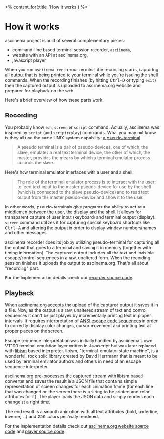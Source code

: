 <% content_for(:title, 'How it works') %>

# How it works

asciinema project is built of several complementary pieces:

* command-line based terminal session recorder, `asciinema`,
* website with an API at asciinema.org,
* javascript player

When you run `asciinema rec` in your terminal the recording starts, capturing
all output that is being printed to your terminal while you're issuing the
shell commands. When the recording finishes (by hitting <kbd>Ctrl-D</kbd> or
typing `exit`) then the captured output is uploaded to asciinema.org website
and prepared for playback on the web.

Here's a brief overview of how these parts work.

## Recording

You probably know `ssh`, `screen` or `script` command. Actually, asciinema
was inspired by `script` (and `scriptreplay`) commands. What you may not know
is they all use the same UNIX system capability: [a
pseudo-terminal](http://en.wikipedia.org/wiki/Pseudo_terminal).

> A pseudo terminal is a pair of pseudo-devices, one of which, the slave,
> emulates a real text terminal device, the other of which, the master,
> provides the means by which a terminal emulator process controls the slave.

Here's how terminal emulator interfaces with a user and a shell:

> The role of the terminal emulator process is to interact with the user; to
> feed text input to the master pseudo-device for use by the shell (which is
> connected to the slave pseudo-device) and to read text output from the
> master pseudo-device and show it to the user.

In other words, pseudo-terminals give programs the ability to act as a
middlemen between the user, the display and the shell. It allows for
transparent capture of user input (keyboard) and terminal output (display).
`screen` command utilizes it for capturing special keyboard shortcuts like
<kbd>Ctrl-A</kbd> and altering the output in order to display window
numbers/names and other messages.

asciinema recorder does its job by utilizing pseudo-terminal for capturing
all the output that goes to a terminal and saving it in memory (together with
timing information). The captured output includes all the text and invisible
escape/control sequences in a raw, unaltered form. When the recording session
finishes it uploads the output to asciinema.org. That's all about "recording"
part.

For the implementation details check out [recorder source
code](https://github.com/asciinema/asciinema).

## Playback

When asciinema.org accepts the upload of the captured output it saves it in a
file. Now, as the output is a raw, unaltered stream of text and control
sequences it can't be just played by incrementally printing text in proper
intervals. It requires interpretation of [ANSI escape code
sequences](http://en.wikipedia.org/wiki/ANSI_escape_code) in order to
correctly display color changes, cursor movement and printing text at proper
places on the screen.

Escape sequence interpretation was initially handled by asciinema's own VT100
terminal emulation layer written in Javascript but was later replaced with
[libtsm](http://www.freedesktop.org/wiki/Software/kmscon/libtsm/) based
interpreter.  libtsm, "terminal-emulator state machine", is a wonderful, rock
solid library created by David Herrmann that is meant to be used by terminal
emulator authors and others in need of an escape sequence interpreter.

asciinema.org pre-processes the captured stream with libtsm based converter and
saves the result in a JSON file that contains simple representation of screen
changes for each animation frame (for each line that was changed on the
screen there is a string to be printed and color attributes for it). The
player loads the JSON data and simply renders each change at a right time.

The end result is a smooth animation with all text attributes (bold,
underline, inverse, ...) and 256 colors perfectly rendered.

For the implementation details check out [asciinema.org website source
code](https://github.com/asciinema/asciinema.org) and [player source
code](https://github.com/asciinema/asciinema-player).
